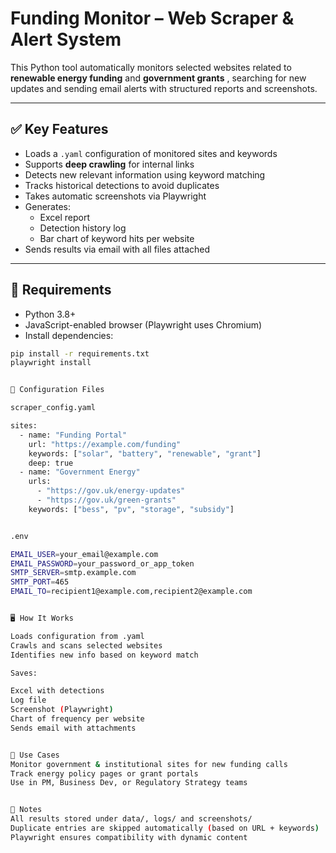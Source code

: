 # Funding Monitor – Web Scraper & Alert System

This Python tool automatically monitors selected websites related to **renewable energy funding** and **government grants** , searching for new updates and sending email alerts with structured reports and screenshots.

---

## ✅ Key Features

- Loads a `.yaml` configuration of monitored sites and keywords
- Supports **deep crawling** for internal links
- Detects new relevant information using keyword matching
- Tracks historical detections to avoid duplicates
- Takes automatic screenshots via Playwright
- Generates:
  - Excel report
  - Detection history log
  - Bar chart of keyword hits per website
- Sends results via email with all files attached

---

## 🔧 Requirements

- Python 3.8+
- JavaScript-enabled browser (Playwright uses Chromium)
- Install dependencies:
```bash
pip install -r requirements.txt
playwright install


📁 Configuration Files

scraper_config.yaml

sites:
  - name: "Funding Portal"
    url: "https://example.com/funding"
    keywords: ["solar", "battery", "renewable", "grant"]
    deep: true
  - name: "Government Energy"
    urls:
      - "https://gov.uk/energy-updates"
      - "https://gov.uk/green-grants"
    keywords: ["bess", "pv", "storage", "subsidy"]


.env

EMAIL_USER=your_email@example.com
EMAIL_PASSWORD=your_password_or_app_token
SMTP_SERVER=smtp.example.com
SMTP_PORT=465
EMAIL_TO=recipient1@example.com,recipient2@example.com


🖥️ How It Works

Loads configuration from .yaml
Crawls and scans selected websites
Identifies new info based on keyword match

Saves:

Excel with detections
Log file
Screenshot (Playwright)
Chart of frequency per website
Sends email with attachments


🧠 Use Cases
Monitor government & institutional sites for new funding calls
Track energy policy pages or grant portals
Use in PM, Business Dev, or Regulatory Strategy teams


📌 Notes
All results stored under data/, logs/ and screenshots/
Duplicate entries are skipped automatically (based on URL + keywords)
Playwright ensures compatibility with dynamic content


